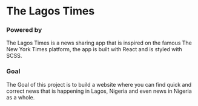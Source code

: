 # The Lagos Times
### Powered by [</newscatcher>](https://newscatcherapi.com/)

The Lagos Times is a news sharing app that is inspired on the famous The New York Times platform, the app is built with React and is styled with SCSS.

### Goal
The Goal of this project is to build a website where you can find quick and correct news that is happening in Lagos, Nigeria and even news in Nigeria as a whole. 
